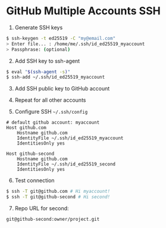 # GitHub Multiple Accounts SSH

1. Generate SSH keys

```sh
$ ssh-keygen -t ed25519 -C "my@email.com"
> Enter file... : /home/me/.ssh/id_ed25519_myaccount
> Passphrase: (optional)
```

2. Add SSH key to ssh-agent

```sh
$ eval "$(ssh-agent -s)"
$ ssh-add ~/.ssh/id_ed25519_myaccount
```

3. Add SSH public key to GitHub account

4. Repeat for all other accounts

5. Configure SSH `~/.ssh/config`

```ssh_config
# default github account: myaccount
Host github.com
    Hostname github.com
    IdentityFile ~/.ssh/id_ed25519_myaccount
    IdentitiesOnly yes

Host github-second
    Hostname github.com
    IdentityFile ~/.ssh/id_ed25519_second
    IdentitiesOnly yes
```

6. Test connection

```sh
$ ssh -T git@github.com # Hi myaccount!
$ ssh -T git@github-second # Hi second!
```

7. Repo URL for second:

```
git@github-second:owner/project.git
```

